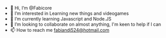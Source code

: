 - 👋 Hi, I’m @Fabicore
- 👀 I’m interested in Learning new things and videogames
- 🌱 I’m currently learning Javascript and Node.JS
- 💞️ I’m looking to collaborate on almost anything, I'm keen to help if I can
- 📫 How to reach me fabiandj524@hotmail.com

<!---
Fabicore/Fabicore is a ✨ special ✨ repository because its `README.md` (this file) appears on your GitHub profile.
You can click the Preview link to take a look at your changes.
--->

